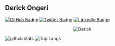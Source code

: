 ## Derick Ongeri

[![GitHub Badge](https://img.shields.io/github/followers/derickongeri?style=social)](https://github.com/derickongeri?tab=followers)
[![Twitter Badge](https://img.shields.io/twitter/follow/ongeri_derick?style=social)](https://twitter.com/ongeri_derick)
[![LinkedIn Badge](https://img.shields.io/badge/My-LinkedIn-blue)](https://www.linkedin.com/in/derick-ongeri-91663a194/)

<p align="center">
  <img src="derick.gif" alt="Derick"/>
</p>

![github stats](https://github-readme-stats.vercel.app/api?username=derickongeri&show_icons=true&count_private=true)
![Top Langs](https://github-readme-stats.vercel.app/api/top-langs/?username=derickongeri&hide=go)
